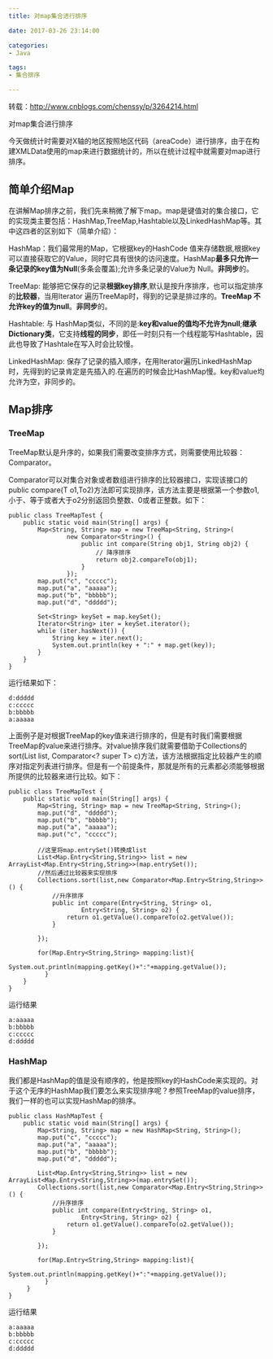 ```yaml
---
title: 对map集合进行排序

date: 2017-03-26 23:14:00

categories:
- Java

tags:
- 集合排序

---
```


转载：http://www.cnblogs.com/chenssy/p/3264214.html

对map集合进行排序

今天做统计时需要对X轴的地区按照地区代码（areaCode）进行排序，由于在构建XMLData使用的map来进行数据统计的，所以在统计过程中就需要对map进行排序。

## 简单介绍Map

在讲解Map排序之前，我们先来稍微了解下map。map是键值对的集合接口，它的实现类主要包括：HashMap,TreeMap,Hashtable以及LinkedHashMap等。其中这四者的区别如下（简单介绍）：

HashMap：我们最常用的Map，它根据key的HashCode 值来存储数据,根据key可以直接获取它的Value，同时它具有很快的访问速度。HashMap**最多只允许一条记录的key值为Null**(多条会覆盖);允许多条记录的Value为 Null。**非同步**的。

TreeMap: 能够把它保存的记录**根据key排序**,默认是按升序排序，也可以指定排序的**比较器**，当用Iterator 遍历TreeMap时，得到的记录是排过序的。**TreeMap 不允许key的值为null**。**非同步**的。

Hashtable: 与 HashMap类似，不同的是:**key和value的值均不允许为null**;**继承Dictionary类**，它支持**线程的同步**，即任一时刻只有一个线程能写Hashtable，因此也导致了Hashtale在写入时会比较慢。

LinkedHashMap: 保存了记录的插入顺序，在用Iterator遍历LinkedHashMap时，先得到的记录肯定是先插入的.在遍历的时候会比HashMap慢。key和value均允许为空，非同步的。


## Map排序

### TreeMap

TreeMap默认是升序的，如果我们需要改变排序方式，则需要使用比较器：Comparator。

Comparator可以对集合对象或者数组进行排序的比较器接口，实现该接口的public compare(T o1,To2)方法即可实现排序，该方法主要是根据第一个参数o1,小于、等于或者大于o2分别返回负整数、0或者正整数。如下：

```
public class TreeMapTest {
    public static void main(String[] args) {
        Map<String, String> map = new TreeMap<String, String>(
                new Comparator<String>() {
                    public int compare(String obj1, String obj2) {
                        // 降序排序
                        return obj2.compareTo(obj1);
                    }
                });
        map.put("c", "ccccc");
        map.put("a", "aaaaa");
        map.put("b", "bbbbb");
        map.put("d", "ddddd");
        
        Set<String> keySet = map.keySet();
        Iterator<String> iter = keySet.iterator();
        while (iter.hasNext()) {
            String key = iter.next();
            System.out.println(key + ":" + map.get(key));
        }
    }
}
```

运行结果如下：

	d:ddddd 
	c:ccccc 
	b:bbbbb 
	a:aaaaa

上面例子是对根据TreeMap的key值来进行排序的，但是有时我们需要根据TreeMap的value来进行排序。对value排序我们就需要借助于Collections的sort(List<T> list, Comparator<? super T> c)方法，该方法根据指定比较器产生的顺序对指定列表进行排序。但是有一个前提条件，那就是所有的元素都必须能够根据所提供的比较器来进行比较。如下：

```
public class TreeMapTest {
    public static void main(String[] args) {
        Map<String, String> map = new TreeMap<String, String>();
        map.put("d", "ddddd");
        map.put("b", "bbbbb");
        map.put("a", "aaaaa");
        map.put("c", "ccccc");
        
        //这里将map.entrySet()转换成list
        List<Map.Entry<String,String>> list = new ArrayList<Map.Entry<String,String>>(map.entrySet());
        //然后通过比较器来实现排序
        Collections.sort(list,new Comparator<Map.Entry<String,String>>() {
            //升序排序
            public int compare(Entry<String, String> o1,
                    Entry<String, String> o2) {
                return o1.getValue().compareTo(o2.getValue());
            }
            
        });
        
        for(Map.Entry<String,String> mapping:list){ 
               System.out.println(mapping.getKey()+":"+mapping.getValue()); 
          } 
    }
}
```

运行结果

	a:aaaaa 
	b:bbbbb 
	c:ccccc 
	d:ddddd

### HashMap

我们都是HashMap的值是没有顺序的，他是按照key的HashCode来实现的。对于这个无序的HashMap我们要怎么来实现排序呢？参照TreeMap的value排序，我们一样的也可以实现HashMap的排序。

```
public class HashMapTest {
    public static void main(String[] args) {
        Map<String, String> map = new HashMap<String, String>();
        map.put("c", "ccccc");
        map.put("a", "aaaaa");
        map.put("b", "bbbbb");
        map.put("d", "ddddd");
        
        List<Map.Entry<String,String>> list = new ArrayList<Map.Entry<String,String>>(map.entrySet());
        Collections.sort(list,new Comparator<Map.Entry<String,String>>() {
            //升序排序
            public int compare(Entry<String, String> o1,
                    Entry<String, String> o2) {
                return o1.getValue().compareTo(o2.getValue());
            }
            
        });
        
        for(Map.Entry<String,String> mapping:list){ 
               System.out.println(mapping.getKey()+":"+mapping.getValue()); 
          } 
     }
}
```

运行结果

	a:aaaaa 
	b:bbbbb 
	c:ccccc 
	d:ddddd